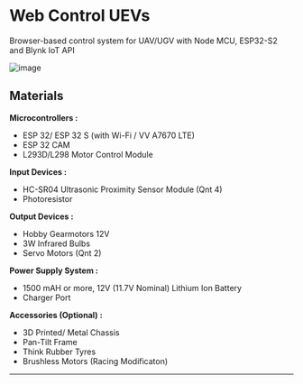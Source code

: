 # Web Control UEVs
Browser-based control system for UAV/UGV with Node MCU, ESP32-S2 and Blynk IoT API

![image](https://github.com/SparkScratch-P/web-control-UEV/assets/73777108/3b101821-68a0-48d4-8573-2c8df01ab599)


Materials
---
**Microcontrollers :**
- ESP 32/ ESP 32 S (with Wi-Fi / VV A7670 LTE)
- ESP 32 CAM
- L293D/L298 Motor Control Module

**Input Devices :**
- HC-SR04 Ultrasonic Proximity Sensor Module (Qnt 4)
- Photoresistor

**Output Devices :**
- Hobby Gearmotors 12V
- 3W Infrared Bulbs
- Servo Motors (Qnt 2) 

**Power Supply System :**
- 1500 mAH or more, 12V (11.7V Nominal) Lithium Ion Battery
- Charger Port

**Accessories (Optional) :**
  - 3D Printed/ Metal Chassis
  - Pan-Tilt Frame
  - Think Rubber Tyres
  - Brushless Motors (Racing Modificaton)
 
  ---
  
